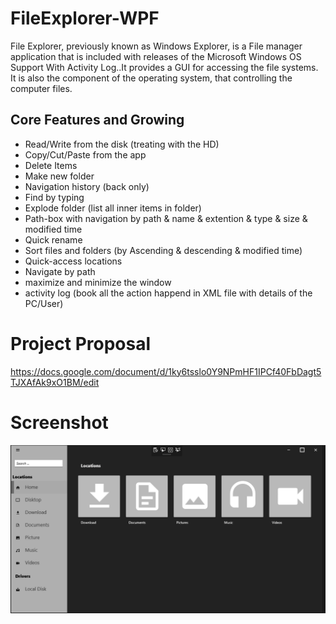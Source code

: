 # FileExplorer-WPF
File Explorer, previously known as Windows Explorer, is a  File manager application that is included with releases of the Microsoft Windows OS Support With Activity Log..It provides a GUI for accessing the file systems. It is also the component of the operating system, that controlling the computer files. 

## Core Features and Growing
  - Read/Write from the disk (treating with the HD)
  - Copy/Cut/Paste from the app
  - Delete Items
  - Make new folder
  - Navigation history (back only)
  - Find by typing
  - Explode folder (list all inner items in folder)
  - Path-box with navigation by path & name & extention & type & size & modified time 
  - Quick rename
  - Sort files and folders (by Ascending & descending & modified time)
  - Quick-access locations
  - Navigate by path
  - maximize and minimize the window
  - activity log (book all the action happend in XML file with details of the PC/User)
# Project Proposal
https://docs.google.com/document/d/1ky6tsslo0Y9NPmHF1IPCf40FbDagt5TJXAfAk9xO1BM/edit
# Screenshot

![Dayoftheweek_alcohol](https://github.com/AmiinaAhmed/FileExplorer-WPF/blob/master/Screenshot/Capture.png)


